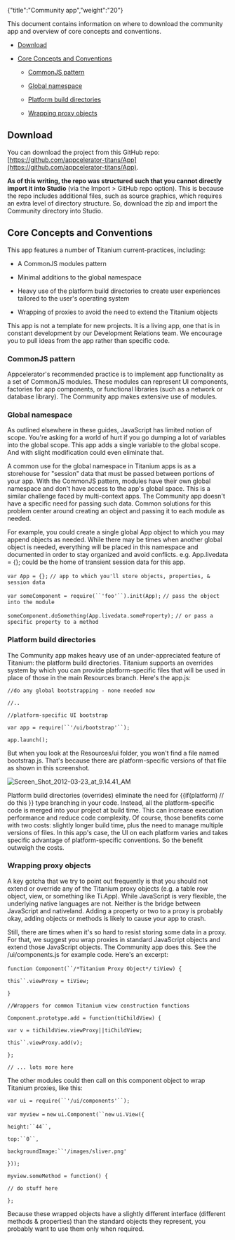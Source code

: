 {"title":"Community app","weight":"20"} 

This document contains information on where to download the community app and overview of core concepts and conventions.

*   [Download](#Download)
    
*   [Core Concepts and Conventions](#CoreConceptsandConventions)
    
    *   [CommonJS pattern](#CommonJSpattern)
        
    *   [Global namespace](#Globalnamespace)
        
    *   [Platform build directories](#Platformbuilddirectories)
        
    *   [Wrapping proxy objects](#Wrappingproxyobjects)
        

## Download

You can download the project from this GitHub repo: [https://github.com/appcelerator-titans/App](https://github.com/appcelerator-titans/App).

**As of this writing, the repo was structured such that you cannot directly import it into Studio** (via the Import > GitHub repo option). This is because the repo includes additional files, such as source graphics, which requires an extra level of directory structure. So, download the zip and import the Community directory into Studio.

## Core Concepts and Conventions

This app features a number of Titanium current-practices, including:

*   A CommonJS modules pattern
    
*   Minimal additions to the global namespace
    
*   Heavy use of the platform build directories to create user experiences tailored to the user's operating system
    
*   Wrapping of proxies to avoid the need to extend the Titanium objects
    

This app is not a template for new projects. It is a living app, one that is in constant development by our Development Relations team. We encourage you to pull ideas from the app rather than specific code.

### CommonJS pattern

Appcelerator's recommended practice is to implement app functionality as a set of CommonJS modules. These modules can represent UI components, factories for app components, or functional libraries (such as a network or database library). The Community app makes extensive use of modules.

### Global namespace

As outlined elsewhere in these guides, JavaScript has limited notion of scope. You're asking for a world of hurt if you go dumping a lot of variables into the global scope. This app adds a single variable to the global scope. And with slight modification could even eliminate that.

A common use for the global namespace in Titanium apps is as a storehouse for "session" data that must be passed between portions of your app. With the CommonJS pattern, modules have their own global namespace and don't have access to the app's global space. This is a similar challenge faced by multi-context apps. The Community app doesn't have a specific need for passing such data. Common solutions for this problem center around creating an object and passing it to each module as needed.

For example, you could create a single global App object to which you may append objects as needed. While there may be times when another global object is needed, everything will be placed in this namespace and documented in order to stay organized and avoid conflicts. e.g. App.livedata = {}; could be the home of transient session data for this app.

`var App = {};` `// app to which you'll store objects, properties, & session data`

`var someComponent = require(``'foo'``).init(App);` `// pass the object into the module`

`someComponent.doSomething(App.livedata.someProperty);` `// or pass a specific property to a method`

### Platform build directories

The Community app makes heavy use of an under-appreciated feature of Titanium: the platform build directories. Titanium supports an overrides system by which you can provide platform-specific files that will be used in place of those in the main Resources branch. Here's the app.js:

`//do any global bootstrapping - none needed now`

`//..`

`//platform-specific UI bootstrap`

`var app = require(``'/ui/bootstrap'``);`

`app.launch();`

But when you look at the Resources/ui folder, you won't find a file named bootstrap.js. That's because there are platform-specific versions of that file as shown in this screenshot.

![Screen_Shot_2012-03-23_at_9.14.41_AM](/Images/appc/download/attachments/30085499/Screen_Shot_2012-03-23_at_9.14.41_AM.png)

Platform build directories (overrides) eliminate the need for {{if(platform) // do this }} type branching in your code. Instead, all the platform-specific code is merged into your project at build time. This can increase execution performance and reduce code complexity. Of course, those benefits come with two costs: slightly longer build time, plus the need to manage multiple versions of files. In this app's case, the UI on each platform varies and takes specific advantage of platform-specific conventions. So the benefit outweigh the costs.

### Wrapping proxy objects

A key gotcha that we try to point out frequently is that you should not extend or override any of the Titanium proxy objects (e.g. a table row object, view, or something like Ti.App). While JavaScript is very flexible, the underlying native languages are not. Neither is the bridge between JavaScript and nativeland. Adding a property or two to a proxy is probably okay, adding objects or methods is likely to cause your app to crash.

Still, there are times when it's so hard to resist storing some data in a proxy. For that, we suggest you wrap proxies in standard JavaScript objects and extend those JavaScript objects. The Community app does this. See the /ui/components.js for example code. Here's an excerpt:

`function Component(``/*Titanium Proxy Object*/` `tiView) {`

`this``.viewProxy = tiView;`

`}`

`//Wrappers for common Titanium view construction functions`

`Component.prototype.add = function(tiChildView) {`

`var v = tiChildView.viewProxy||tiChildView;`

`this``.viewProxy.add(v);`

`};`

`// ... lots more here`

The other modules could then call on this component object to wrap Titanium proxies, like this:

`var ui = require(``'/ui/components'``);`

`var myview =` `new` `ui.Component(``new` `ui.View({`

`height:``44``,`

`top:``0``,`

`backgroundImage:``'/images/sliver.png'`

`}));`

`myview.someMethod = function() {`

`// do stuff here`

`};`

Because these wrapped objects have a slightly different interface (different methods & properties) than the standard objects they represent, you probably want to use them only when required.